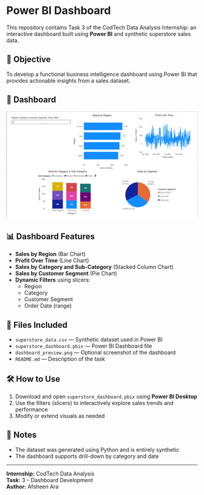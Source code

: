 # Power BI Dashboard

This repository contains Task 3 of the CodTech Data Analysis Internship: an interactive dashboard built using **Power BI** and synthetic superstore sales data.

## 🎯 Objective

To develop a functional business intelligence dashboard using Power BI that provides actionable insights from a sales dataset.

## 📸 Dashboard

![Dashboard Screenshot](./screenshot.png)  

## 📊 Dashboard Features

- **Sales by Region** (Bar Chart)
- **Profit Over Time** (Line Chart)
- **Sales by Category and Sub-Category** (Stacked Column Chart)
- **Sales by Customer Segment** (Pie Chart)
- **Dynamic Filters** using slicers:
  - Region
  - Category
  - Customer Segment
  - Order Date (range)

## 📁 Files Included

- `superstore_data.csv` — Synthetic dataset used in Power BI
- `superstore_dashboard.pbix` — Power BI Dashboard file
- `dashboard_preview.png` — Optional screenshot of the dashboard
- `README.md` — Description of the task

## 🛠 How to Use

1. Download and open `superstore_dashboard.pbix` using **Power BI Desktop**
2. Use the filters (slicers) to interactively explore sales trends and performance
3. Modify or extend visuals as needed

## 📌 Notes

- The dataset was generated using Python and is entirely synthetic
- The dashboard supports drill-down by category and date

---

**Internship:** CodTech Data Analysis  
**Task:** 3 – Dashboard Development  
**Author:** Afsheen Ara
